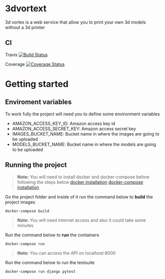 # 3dvortext
3d vortex is a web service that allow you to print your own 3d models without a 3d printer

## CI
Travis
[![Build Status](https://travis-ci.com/LautaroNavarro/3dvortex.svg?branch=master)](https://travis-ci.com/LautaroNavarro/3dvortex)

Coverage
[![Coverage Status](https://coveralls.io/repos/github/LautaroNavarro/3dvortext/badge.svg?branch=)](https://coveralls.io/github/LautaroNavarro/3dvortext?branch=)

# Getting started

## Enviroment variables

To work fully the project will need you to define some environment variables

- AMAZON_ACCESS_KEY_ID: Amazon access key id
- AMAZON_ACCESS_SECRET_KEY: Amazon access secret key
- IMAGES_BUCKET_NAME: Bucket name in where the images are going to be uploaded
- MODELS_BUCKET_NAME: Bucket name in where the models are going to be uploaded


## Running the project

> **Note:** You will need to install docker and docker-compose before following the steps below
[docker installation](https://docs.docker.com/v17.09/engine/installation/)
[docker-compose installation](https://docs.docker.com/compose/install/)

Go the project folder and inside of it run the command below to **build** the project images

    docker-compose build

> **Note:** You will need internet access and also it could take some minutes

Run the command below to **run** the containers

    docker-compose run

> **Note:** You can access the API on localhost:8000

Run the command below to run the testsuite

    docker-compose run django pytest

